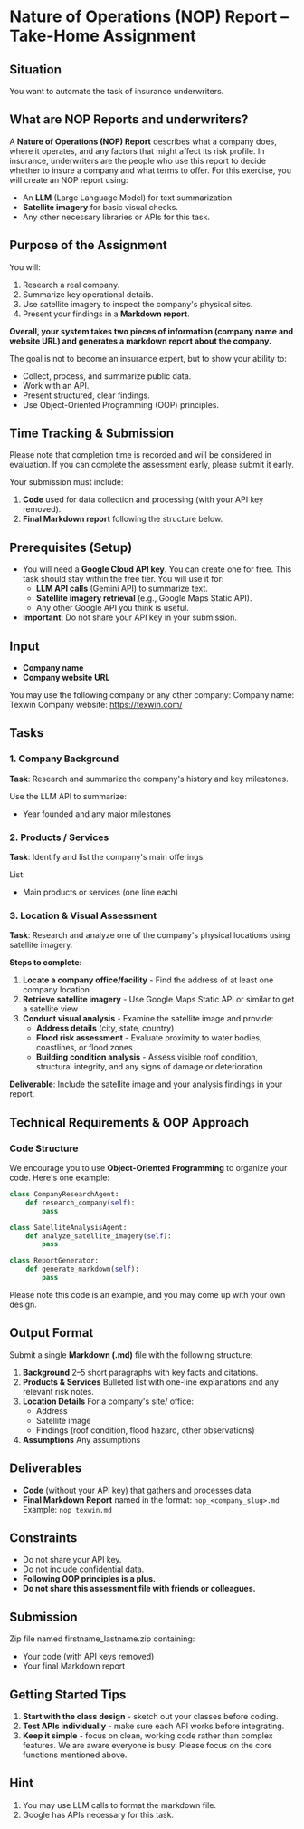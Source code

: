 # Nature of Operations (NOP) Report – Take-Home Assignment

## Situation
You want to automate the task of insurance underwriters.

## What are NOP Reports and underwriters?
A **Nature of Operations (NOP) Report** describes what a company does, where it operates, and any factors that might affect its risk profile.
In insurance, underwriters are the people who use this report to decide whether to insure a company and what terms to offer.
For this exercise, you will create an NOP report using:
- An **LLM** (Large Language Model) for text summarization.
- **Satellite imagery** for basic visual checks.
- Any other necessary libraries or APIs for this task.

## Purpose of the Assignment
You will:
1. Research a real company.
2. Summarize key operational details.
3. Use satellite imagery to inspect the company's physical sites.
4. Present your findings in a **Markdown report**.

**Overall, your system takes two pieces of information (company name and website URL) and generates a markdown report about the company.**

The goal is not to become an insurance expert, but to show your ability to:
- Collect, process, and summarize public data.
- Work with an API.
- Present structured, clear findings.
- Use Object-Oriented Programming (OOP) principles.

## Time Tracking & Submission
Please note that completion time is recorded and will be considered in evaluation.
If you can complete the assessment early, please submit it early.

Your submission must include:
1. **Code** used for data collection and processing (with your API key removed).
2. **Final Markdown report** following the structure below.

## Prerequisites (Setup)
- You will need a **Google Cloud API key**.
  You can create one for free. This task should stay within the free tier.
  You will use it for:
  - **LLM API calls** (Gemini API) to summarize text.
  - **Satellite imagery retrieval** (e.g., Google Maps Static API).
  - Any other Google API you think is useful.
- **Important**: Do not share your API key in your submission.

## Input
- **Company name**
- **Company website URL**

You may use the following company or any other company:
Company name: Texwin
Company website: https://texwin.com/

## Tasks

### 1. Company Background
**Task**: Research and summarize the company's history and key milestones.

Use the LLM API to summarize:
- Year founded and any major milestones

### 2. Products / Services
**Task**: Identify and list the company's main offerings.

List:
- Main products or services (one line each)

### 3. Location & Visual Assessment
**Task**: Research and analyze one of the company's physical locations using satellite imagery.

**Steps to complete:**
1. **Locate a company office/facility** - Find the address of at least one company location
2. **Retrieve satellite imagery** - Use Google Maps Static API or similar to get a satellite view
3. **Conduct visual analysis** - Examine the satellite image and provide:
   - **Address details** (city, state, country)
   - **Flood risk assessment** - Evaluate proximity to water bodies, coastlines, or flood zones
   - **Building condition analysis** - Assess visible roof condition, structural integrity, and any signs of damage or deterioration

**Deliverable**: Include the satellite image and your analysis findings in your report.


## Technical Requirements & OOP Approach

### Code Structure
We encourage you to use **Object-Oriented Programming** to organize your code.
Here's one example:

```python
class CompanyResearchAgent:
    def research_company(self):
        pass

class SatelliteAnalysisAgent:
    def analyze_satellite_imagery(self):
        pass

class ReportGenerator:
    def generate_markdown(self):
        pass
```
Please note this code is an example, and you may come up with your own design.


## Output Format
Submit a single **Markdown (.md)** file with the following structure:

1. **Background**
   2–5 short paragraphs with key facts and citations.
2. **Products & Services**
   Bulleted list with one-line explanations and any relevant risk notes.
3. **Location Details**
   For a company's site/ office:
   - Address
   - Satellite image
   - Findings (roof condition, flood hazard, other observations)
4. **Assumptions**
   Any assumptions

## Deliverables
- **Code** (without your API key) that gathers and processes data.
- **Final Markdown Report** named in the format:
  `nop_<company_slug>.md`
  Example: `nop_texwin.md`

## Constraints
- Do not share your API key.
- Do not include confidential data.
- **Following OOP principles is a plus.**
- **Do not share this assessment file with friends or colleagues.**

## Submission
Zip file named firstname_lastname.zip containing:
  - Your code (with API keys removed)
  - Your final Markdown report

## Getting Started Tips
1. **Start with the class design** - sketch out your classes before coding.
2. **Test APIs individually** - make sure each API works before integrating.
3. **Keep it simple** - focus on clean, working code rather than complex features. We are aware everyone is busy. Please focus on the core functions mentioned above.

## Hint
1. You may use LLM calls to format the markdown file.
2. Google has APIs necessary for this task.